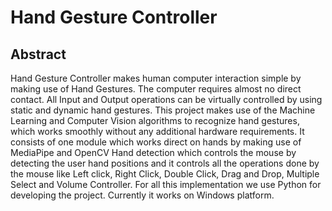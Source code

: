 # Hand Gesture Controller

## Abstract

Hand Gesture Controller makes human computer interaction simple by making use of Hand Gestures. The computer requires almost no direct contact. All Input and Output operations can be virtually controlled by using static and dynamic hand gestures. This project makes use of the Machine Learning and Computer Vision algorithms to recognize hand gestures, which works smoothly without any additional hardware requirements. It consists of one module which works direct on hands by making use of MediaPipe and OpenCV Hand detection which controls the mouse by detecting the user hand positions and it controls all the operations done by the mouse like Left click, Right Click, Double Click, Drag and Drop, Multiple Select and Volume Controller. For all this implementation we use Python for developing the project. Currently it works on Windows platform.

